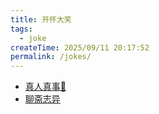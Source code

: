 ```yaml
---
title: 开怀大笑
tags:
  - joke
createTime: 2025/09/11 20:17:52
permalink: /jokes/
---
```


- [真人真事🤣](./joke1.md)
- [聊斋志异](./joke2.md)
